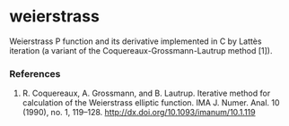 weierstrass
===========

Weierstrass P function and its derivative implemented in C by Lattès
iteration (a variant of the Coquereaux-Grossmann-Lautrup method [1]).

### References

1.  R. Coquereaux,  A. Grossmann, and B. Lautrup.  Iterative method
for calculation of the Weierstrass elliptic function. IMA
J. Numer. Anal. 10 (1990), no. 1, 119–128.
<http://dx.doi.org/10.1093/imanum/10.1.119>
